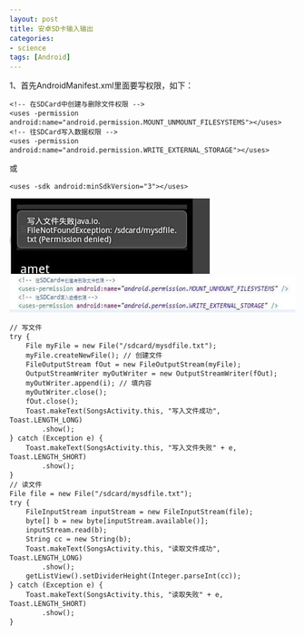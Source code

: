 ```yaml
---
layout: post
title: 安卓SD卡输入输出
categories:
- science
tags: [Android]
---
```



1、首先AndroidManifest.xml里面要写权限，如下：

    <!-- 在SDCard中创建与删除文件权限 -->
    <uses -permission android:name="android.permission.MOUNT_UNMOUNT_FILESYSTEMS"></uses>
    <!-- 往SDCard写入数据权限 -->
    <uses -permission android:name="android.permission.WRITE_EXTERNAL_STORAGE"></uses>

<div>或</div>

    <uses -sdk android:minSdkVersion="3"></uses>

<div><a href="/files/images/626a2e8dgd898e2e2cce0.jpg" target="_blank"><img title="安卓SD卡输入输出" alt="安卓SD卡输入输出" src="/files/images/626a2e8dgd898e2e2cce0.jpg" width="353" height="133" name="image_operate_46701364051109023" /></a><a href="/files/images/626a2e8dgd898e3637676.jpg" target="_blank"><img title="安卓SD卡输入输出" alt="安卓SD卡输入输出" src="/files/images/626a2e8dgd898e3637676.jpg" width="586" height="65" name="image_operate_65431364051208710" /></a></div>

    // 写文件
    try {
        File myFile = new File("/sdcard/mysdfile.txt");
        myFile.createNewFile(); // 创建文件
        FileOutputStream fOut = new FileOutputStream(myFile);
        OutputStreamWriter myOutWriter = new OutputStreamWriter(fOut);
        myOutWriter.append(i); // 填内容
        myOutWriter.close();
        fOut.close();
        Toast.makeText(SongsActivity.this, "写入文件成功", Toast.LENGTH_LONG)
            .show();
    } catch (Exception e) {
        Toast.makeText(SongsActivity.this, "写入文件失败" + e, Toast.LENGTH_SHORT)
            .show();
    }
    // 读文件
    File file = new File("/sdcard/mysdfile.txt");
    try {
        FileInputStream inputStream = new FileInputStream(file);
        byte[] b = new byte[inputStream.available()];
        inputStream.read(b);
        String cc = new String(b);
        Toast.makeText(SongsActivity.this, "读取文件成功", Toast.LENGTH_LONG)
            .show();
        getListView().setDividerHeight(Integer.parseInt(cc));
    } catch (Exception e) {
        Toast.makeText(SongsActivity.this, "读取失败" + e, Toast.LENGTH_SHORT)
            .show();
    }
